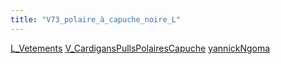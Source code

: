 ```yaml
---
title: "V73_polaire_à_capuche_noire_L"
---
```


[L_Vetements](notes/equipements/L_Vetements.md) [V_CardigansPullsPolairesCapuche](notes/equipements/vetements/V_CardigansPullsPolairesCapuche.md) [yannickNgoma](notes/utilisateurs/beneficiaires/yannickNgoma.md)

